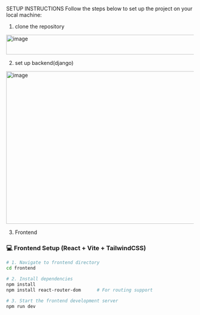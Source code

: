 

SETUP INSTRUCTIONS
Follow the steps below to set up the project on your local machine:

1. clone the repository
<img width="656" height="53" alt="image" src="https://github.com/user-attachments/assets/c87c180b-4606-451a-84b1-7aa7a1bffa64" />




2. set up backend(django)
<img width="666" height="410" alt="image" src="https://github.com/user-attachments/assets/4d33eeb8-c941-4722-8d34-d8879462f614" />


3. Frontend
### 💻 Frontend Setup (React + Vite + TailwindCSS)

```bash
# 1. Navigate to frontend directory
cd frontend

# 2. Install dependencies
npm install
npm install react-router-dom      # For routing support

# 3. Start the frontend development server
npm run dev
```








